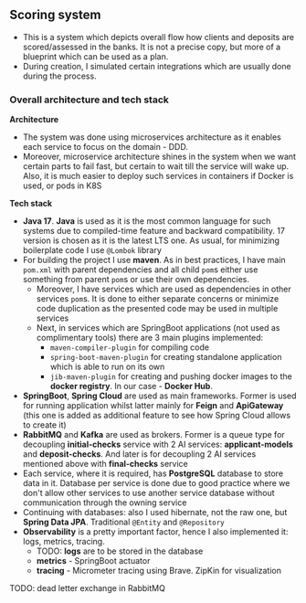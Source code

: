 ## Scoring system

- This is a system which depicts overall flow how clients and deposits are scored/assessed in the banks. It is not a
  precise copy, but more of a blueprint which can be used as a plan.
- During creation, I simulated certain integrations which are usually done during the process.

### Overall architecture and tech stack

**Architecture**

- The system was done using microservices architecture as it enables each service to focus on the domain - DDD.
- Moreover, microservice architecture shines in the system when we want certain parts to fail fast, but certain
  to wait till the service will wake up. Also, it is much easier to deploy such services in containers if Docker
  is used, or pods in K8S

**Tech stack**

- **Java 17**. **Java** is used as it is the most common language for such systems due to compiled-time feature and 
  backward compatibility. 17 version is chosen as it is the latest LTS one. As usual, for minimizing boilerplate
  code I use `@Lombok` library
- For building the project I use **maven**. As in best practices, I have main `pom.xml` with parent dependencies
  and all child `pom`s either use something from parent `pom`s or use their own dependencies.
  - Moreover, I have services which are used as dependencies in other services `pom`s. It is done to either separate
    concerns or minimize code duplication as the presented code may be used in multiple services
  - Next, in services which are SpringBoot applications (not used as complimentary tools) there are 3 main plugins
    implemented:
    * `maven-compiler-plugin` for compiling code
    * `spring-boot-maven-plugin` for creating standalone application which is able to run on its own
    * `jib-maven-plugin` for creating and pushing docker images to the **docker registry**. In our case - **Docker Hub**.
- **SpringBoot**, **Spring Cloud** are used as main frameworks. Former is used for running application whilst latter 
  mainly for **Feign** and **ApiGateway** (this one is added as additional feature to see how Spring Cloud allows to create it)
- **RabbitMQ** and **Kafka** are used as brokers. Former is a queue type for decoupling __initial-checks__ service with 2 AI
    services: __applicant-models__ and __deposit-checks__. And later is for decoupling 2 AI services mentioned above
    with __final-checks__ service
- Each service, where it is required, has **PostgreSQL** database to store data in it. Database per service is done due to
  good practice where we don't allow other services to use another service database without communication through
  the owning service
- Continuing with databases: also I used hibernate, not the raw one, but **Spring Data JPA**. Traditional `@Entity` and
  `@Repository`
- **Observability** is a pretty important factor, hence I also implemented it: logs, metrics, tracing.
  - TODO: **logs** are to be stored in the database
  - **metrics** - SpringBoot actuator
  - **tracing** - Micrometer tracing using Brave. ZipKin for visualization

TODO: dead letter exchange in RabbitMQ
